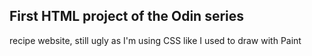 First HTML project of the Odin series
--
recipe website, still ugly as I'm using CSS like I used to draw with Paint